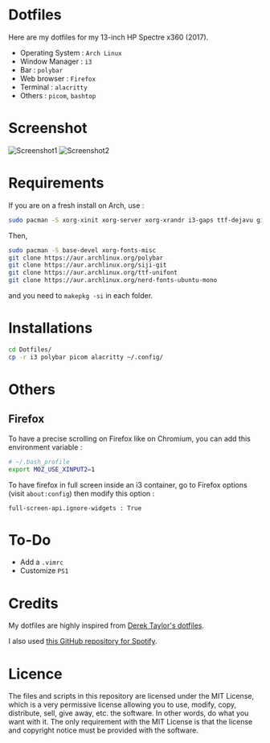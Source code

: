 # Dotfiles

Here are my dotfiles for my 13-inch HP Spectre x360 (2017).

- Operating System : ``Arch Linux``
- Window Manager : ``i3``
- Bar : ``polybar``
- Web browser : ``Firefox``
- Terminal : ``alacritty``
- Others : ``picom``, ``bashtop``

# Screenshot

![Screenshot1](/Screenshot_1.png?raw=true "My workspace")
![Screenshot2](/Screenshot_2.png?raw=true "My workspace")

# Requirements

If you are on a fresh install on Arch, use :

```bash
sudo pacman -S xorg-xinit xorg-server xorg-xrandr i3-gaps ttf-dejavu git base-devel dmenu ttf-ubuntu-font-family ttf-font-awesome python-pip archlinux-keyring xfce4-terminal firefox feh imagemagick xorg-xprop
```

Then,

```bash
sudo pacman -S base-devel xorg-fonts-misc
git clone https://aur.archlinux.org/polybar
git clone https://aur.archlinux.org/siji-git
git clone https://aur.archlinux.org/ttf-unifont
git clone https://aur.archlinux.org/nerd-fonts-ubuntu-mono
```

and you need to ``makepkg -si`` in each folder.

# Installations

```bash
cd Dotfiles/
cp -r i3 polybar picom alacritty ~/.config/
```

# Others
## Firefox

To have a precise scrolling on Firefox like on Chromium,
you can add this environment variable :

```bash
# ~/.bash_profile
export MOZ_USE_XINPUT2=1
```

To have firefox in full screen inside an i3 container,
go to Firefox options (visit ``about:config``) then
modify this option :
```
full-screen-api.ignore-widgets : True
```

# To-Do

- Add a ``.vimrc``
- Customize ``PS1``


# Credits

My dotfiles are highly inspired from [Derek Taylor's dotfiles](https://gitlab.com/dwt1/dotfiles).

I also used [this GitHub repository for Spotify](https://github.com/Jvanrhijn/polybar-spotify).

# Licence

The files and scripts in this repository are licensed under the MIT License, which is a very permissive license allowing you to use, modify, copy, distribute, sell, give away, etc. the software. In other words, do what you want with it. The only requirement with the MIT License is that the license and copyright notice must be provided with the software.
